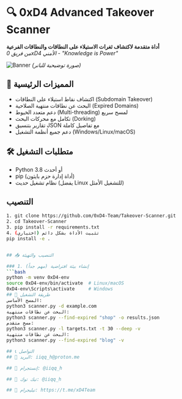 # 🔍 0xD4 Advanced Takeover Scanner
**أداة متقدمة لاكتشاف ثغرات الاستيلاء على النطاقات والنطاقات الفرعية**  
*من فريق 0xD4 الأمني - "Knowledge is Power"*

![Banner](https://i.imgur.com/jQBPwmS.jpeg) *(صورة توضيحية للبانر)*

## 🌟 المميزات الرئيسية
- اكتشاف نقاط استيلاء على النطاقات (Subdomain Takeover)
- البحث عن نطاقات منتهية الصلاحية (Expired Domains)
- دعم متعدد الخيوط (Multi-threading) لمسح سريع
- تكامل مع محركات البحث (Dorking)
- تقارير بتنسيق JSON مع تفاصيل كاملة
- دعم جميع أنظمة التشغيل (Windows/Linux/macOS)

## 🛠️ متطلبات التشغيل
- Python 3.8 أو أحدث
- pip (أداة إدارة حزم بايثون)
- نظام تشغيل حديث (يفضل Linux للتشغيل الأمثل)


## التنصيب

```bash
1. git clone https://github.com/0xD4-Team/Takeover-Scanner.git
2. cd Takeover-Scanner
3. pip install -r requirements.txt
4. (اختياري) تثبيت الأداة بشكل دائم
pip install -e .


## 📥 التنصيب والتهيئة

### 1. إنشاء بيئة افتراضية (مهم جداً)
```bash
python -m venv 0xD4-env
source 0xD4-env/bin/activate  # Linux/macOS
0xD4-env\Scripts\activate     # Windows
## 🚀 طريقة التشغيل
المسح الأساسي:
python3 scanner.py -d example.com
البحث عن نطاقات منتهية:
python3 scanner.py --find-expired "shop" -o results.json
مسح متقدم:
python3 scanner.py -l targets.txt -t 30 --deep -v
البحث عن نطاقات منتهية:
python3 scanner.py --find-expired "blog" -v

## 📞 التواصل
## 📧 البريد: iiqq_h@proton.me

## 📱 إنستجرام: @iiqq_h

## 🎵 تيك توك: @iiqq_h

## 💬 تيليجرام: https://t.me/xD4Team




